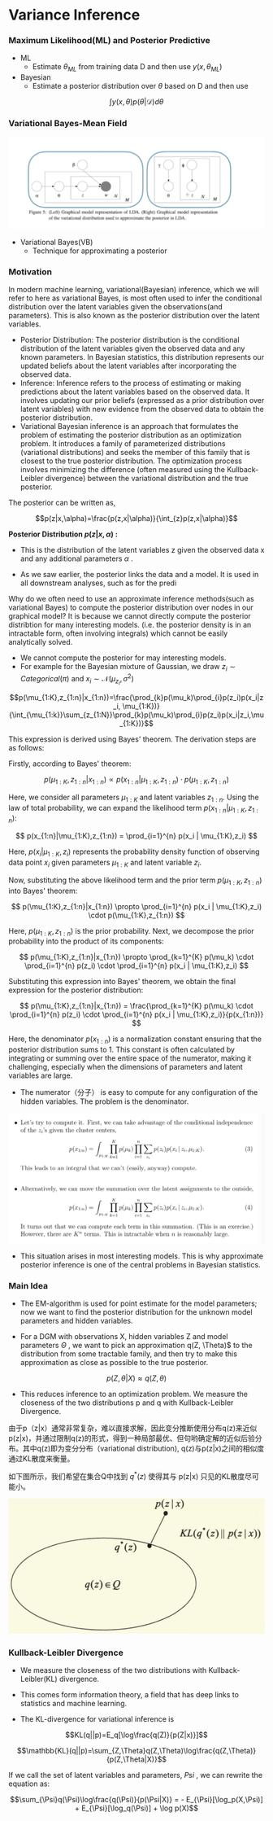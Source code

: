 # Variance Inference

### Maximum Likelihood(ML) and Posterior Predictive
- ML
     - Estimate $\theta_{ML}$ from training data D and then use $y(x, \theta_{ML})$
- Bayesian
    - Estimate a posterior distribution over $\theta$ based on D and then use

$$\int y(x,\theta)p(\theta|\mathcal{D})d\theta$$

### Variational Bayes-Mean Field

![](Pictures/Variational01.png)

- Variational Bayes(VB)
    - Technique for approximating a posterior


### Motivation

In modern machine learning, variational(Bayesian) inference, which we will refer to here as variational Bayes, is most often used to infer the conditional distribution over the latent variables given the observations(and parameters). This is also known as the posterior distribution over the latent variables. 
- Posterior Distribution: The posterior distribution is the conditional distribution of the latent variables given the observed data and any known parameters. In Bayesian statistics, this distribution represents our updated beliefs about the latent variables after incorporating the observed data.
- Inference: Inference refers to the process of estimating or making predictions about the latent variables based on the observed data. It involves updating our prior beliefs (expressed as a prior distribution over latent variables) with new evidence from the observed data to obtain the posterior distribution.
- Variational Bayesian inference is an approach that formulates the problem of estimating the posterior distribution as an optimization problem. It introduces a family of parameterized distributions (variational distributions) and seeks the member of this family that is closest to the true posterior distribution. The optimization process involves minimizing the difference (often measured using the Kullback-Leibler divergence) between the variational distribution and the true posterior.


The posterior can be written as,

$$p(z|x,\alpha)=\frac{p(z,x|\alpha)}{\int_{z}p(z,x|\alpha)}$$

**Posterior Distribution $p(z|x, \alpha)$ :**

- This is the distribution of the latent variables z given the observed data x and any additional parameters $\alpha$ .

- As we saw earlier, the posterior links the data and a model. It is used in all downstream analyses, such as for the predi

Why do we often need to use an approximate inference methods(such as variational Bayes) to compute the posterior distribution over nodes in our graphical model? It is because we cannot directly compute the posterior distribtion for many interesting models. (i.e. the posterior density is in an intractable form, often involving integrals) which cannot be easily analytically solved. 


- We cannot compute the posterior for may interesting models. 
- For example for the Bayesian mixture of Gaussian, we draw $z_i \sim Categorical(\pi)$ and $x_i \sim \mathcal{N}(\mu_{z_i}, \sigma^2)$

$$p(\mu_{1:K},z_{1:n}|x_{1:n})=\frac{\prod_{k}p(\mu_k)\prod_{i}p(z_i)p(x_i|z_i, \mu_{1:K})}{\int_{\mu_{1:k}}\sum_{z_{1:N}}\prod_{k}p(\mu_k)\prod_{i}p(z_i)p(x_i|z_i,\mu_{1:K})}$$


This expression is derived using Bayes' theorem. The derivation steps are as follows:

Firstly, according to Bayes' theorem:

$$ p(\mu_{1:K},z_{1:n}|x_{1:n}) \propto p(x_{1:n}|\mu_{1:K},z_{1:n}) \cdot p(\mu_{1:K},z_{1:n}) $$

Here, we consider all parameters $\mu_{1:K}$ and latent variables $z_{1:n}$. Using the law of total probability, we can expand the likelihood term $p(x_{1:n}|\mu_{1:K},z_{1:n})$:

$$ p(x_{1:n}|\mu_{1:K},z_{1:n}) = \prod_{i=1}^{n} p(x_i | \mu_{1:K},z_i) $$

Here, $p(x_i | \mu_{1:K},z_i)$ represents the probability density function of observing data point $x_i$ given parameters $\mu_{1:K}$ and latent variable $z_i$.

Now, substituting the above likelihood term and the prior term $p(\mu_{1:K},z_{1:n})$ into Bayes' theorem:

$$ p(\mu_{1:K},z_{1:n}|x_{1:n}) \propto \prod_{i=1}^{n} p(x_i | \mu_{1:K},z_i) \cdot p(\mu_{1:K},z_{1:n}) $$

Here, $p(\mu_{1:K},z_{1:n})$ is the prior probability. Next, we decompose the prior probability into the product of its components:

$$ p(\mu_{1:K},z_{1:n}|x_{1:n}) \propto \prod_{k=1}^{K} p(\mu_k) \cdot \prod_{i=1}^{n} p(z_i) \cdot \prod_{i=1}^{n} p(x_i | \mu_{1:K},z_i) $$

Substituting this expression into Bayes' theorem, we obtain the final expression for the posterior distribution:

$$ p(\mu_{1:K},z_{1:n}|x_{1:n}) = \frac{\prod_{k=1}^{K} p(\mu_k) \cdot \prod_{i=1}^{n} p(z_i) \cdot \prod_{i=1}^{n} p(x_i | \mu_{1:K},z_i)}{p(x_{1:n})} $$

Here, the denominator $p(x_{1:n})$ is a normalization constant ensuring that the posterior distribution sums to 1. This constant is often calculated by integrating or summing over the entire space of the numerator, making it challenging, especially when the dimensions of parameters and latent variables are large.


- The numerator（分子） is easy to compute for any configuration of the hidden variables. The problem is the denominator. 

![](Pictures/Variational02.png)

- This situation arises in most interesting models. This is why approximate posterior inference is one of the central problems in Bayesian statistics.


### Main Idea

- The EM-algorithm is used for point estimate for the model parameters; now we want to find the posterior distribution for the unknown model parameters and hidden variables. 

- For a DGM with observations X, hidden variables Z and model parameters $\Theta$ , we want to pick an approximation q(Z, \Theta)$ to the distribution from some tractable family, and then try to make this approximation as close as possible to the true posterior. 

$$p(Z,\theta |X) \approx q(Z, \theta)$$

- This reduces inference to an optimization problem. We measure the closeness of the two distributions p and q with Kullback-Leibler Divergence.


由于p（z|x）通常非常复杂，难以直接求解，因此变分推断使用分布q(z)来近似p(z|x)，并通过限制q(z)的形式，得到一种局部最优、但句哟确定解的近似后验分布。其中q(z)即为变分分布（variational distribution), q(z)与p(z|x)之间的相似度通过KL散度来衡量。

如下图所示，我们希望在集合Q中找到 $q^{*}(z)$ 使得其与 p(z|x) 只见的KL散度尽可能小。

![](Pictures/Variational03.png)

### Kullback-Leibler Divergence

- We measure the closeness of the two distributions with Kullback-Leibler(KL) divergence. 
- This comes form information theory, a field that has deep links to statistics and machine learning. 

- The KL-divergence for variational inference is 

$$KL(q||p)=E_q[\log\frac{q(Z)}{p(Z|x)}]$$

$$\mathbb{KL}(q||p)=\sum_{Z,\Theta}q(Z,\Theta)\log\frac{q(Z,\Theta)}{p(Z,\Theta|X)}$$

If we call the set of latent variables and parameters, $Psi$ , we can rewrite the equation as:

$$\sum_{\Psi}q(\Psi)\log\frac{q(\Psi)}{p(\Psi|X)} = - E_{\Psi}[\log_p(X,\Psi)] + E_{\Psi}[\log_q(\Psi)] + \log p(X)$$